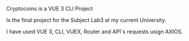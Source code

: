 Cryptocoins is a VUE 3 CLI Project

Is the final project for the Subject Lab3 at my current University.

I have used VUE 3, CLI, VUEX, Router and API´s requests usign AXIOS.
